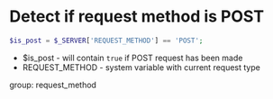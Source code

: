 # Detect if request method is POST

```php
$is_post = $_SERVER['REQUEST_METHOD'] == 'POST';
```

- $is_post - will contain ```true``` if POST request has been made
- REQUEST_METHOD - system variable with current request type

group: request_method
